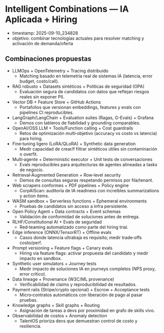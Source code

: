 # Intelligent Combinations — IA Aplicada + Hiring

- timestamp: 2025-09-10_234828
- objetivo: combinar tecnologías actuales para resolver matching y activación de demanda/oferta

## Combinaciones propuestas

- LLMOps + OpenTelemetry + Tracing distribuido
  - Matching basado en telemetría real de sistemas IA (latencia, error budget, costo/call).
- RAG robusto + Datasets sintéticos + Políticas de seguridad (OPA)
  - Evaluación segura de candidatos con datos que reflejan riesgos reales sin exponer PII.
- Vector DB + Feature Store + GitHub Actions
  - Portafolios que versionan embeddings, features y evals con pipelines CI reproducibles.
- LangGraph/LangChain + Evaluation suites (Ragas, G-Evals) + Grafana
  - Demos con tableros de fiabilidad y grounding comparables.
- OpenAI/OSS LLM + Tools/Function calling + Cost guardrails
  - Retos de optimización multi‑objetivo (accuracy vs costo vs latencia) para hiring.
- Fine‑tuning ligero (LoRA/QLoRA) + Synthetic data generation
  - Medir capacidad de crear/f filtrar sintéticos útiles sin contaminación o overfit.
- Multi‑agente + Deterministic executor + Unit tests de conversaciones
  - Evals reproducibles para arquitecturas de agentes alineadas a tasks de negocio.
- Retrieval‑Augmented Generation + Row‑level security
  - Demos de consultas seguras respetando permisos por fila/tenant.
- Web scrapers conformes + PDF pipelines + Policy engine
  - CorpAIScan: auditoría de IA readiness con increíbles summarizations y action items.
- WASM sandbox + Serverless functions + Ephemeral environments
  - Pruebas de candidatos sin acceso a infra persistente.
- Open Policy Agent + Data contracts + Event schemas
  - Validación de conformidad de soluciones antes de entrega.
- RLHF/Constitutional AI + Evals de seguridad
  - Red‑teaming automatizado como parte del hiring trial.
- Edge inference (ONNX/TensorRT) + Offline evals
  - Casos donde latencia ultrabaja es requisito; medir trade‑offs costo/perf.
- Prompt versioning + Feature flags + Canary evals
  - Hiring via feature flags: activar propuesta del candidato y medir impacto en sandbox.
- Synthetic user simulators + Journey tests
  - Medir impacto de soluciones IA en journeys completos (NPS proxy, error crítico).
- Data lineage + Provenance (W3C/ML provenance)
  - Verificabilidad de claims y reproducibilidad de resultados.
- Payment rails (Stripe/crypto opcional) + Escrow + Acceptance tests
  - Micro‑contratos automáticos con liberación de pago al pasar pruebas.
- Knowledge graphs + Skill graphs + Routing
  - Asignación de tareas a devs por proximidad en grafo de skills vivo.
- Observabilidad de costos + Anomaly detection
  - TalentOS prioriza devs que demuestran control de costo y resiliencia.

